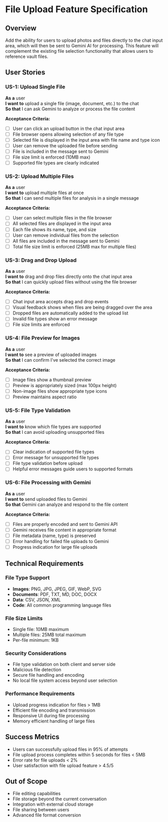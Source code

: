 # File Upload Feature Specification

## Overview
Add the ability for users to upload photos and files directly to the chat input area, which will then be sent to Gemini AI for processing. This feature will complement the existing file selection functionality that allows users to reference vault files.

## User Stories

### US-1: Upload Single File
**As a** user  
**I want to** upload a single file (image, document, etc.) to the chat  
**So that** I can ask Gemini to analyze or process the file content

**Acceptance Criteria:**
- [ ] User can click an upload button in the chat input area
- [ ] File browser opens allowing selection of any file type
- [ ] Selected file is displayed in the input area with file name and type icon
- [ ] User can remove the uploaded file before sending
- [ ] File is included in the message sent to Gemini
- [ ] File size limit is enforced (10MB max)
- [ ] Supported file types are clearly indicated

### US-2: Upload Multiple Files
**As a** user  
**I want to** upload multiple files at once  
**So that** I can send multiple files for analysis in a single message

**Acceptance Criteria:**
- [ ] User can select multiple files in the file browser
- [ ] All selected files are displayed in the input area
- [ ] Each file shows its name, type, and size
- [ ] User can remove individual files from the selection
- [ ] All files are included in the message sent to Gemini
- [ ] Total file size limit is enforced (25MB max for multiple files)

### US-3: Drag and Drop Upload
**As a** user  
**I want to** drag and drop files directly onto the chat input area  
**So that** I can quickly upload files without using the file browser

**Acceptance Criteria:**
- [ ] Chat input area accepts drag and drop events
- [ ] Visual feedback shows when files are being dragged over the area
- [ ] Dropped files are automatically added to the upload list
- [ ] Invalid file types show an error message
- [ ] File size limits are enforced

### US-4: File Preview for Images
**As a** user  
**I want to** see a preview of uploaded images  
**So that** I can confirm I've selected the correct image

**Acceptance Criteria:**
- [ ] Image files show a thumbnail preview
- [ ] Preview is appropriately sized (max 100px height)
- [ ] Non-image files show appropriate type icons
- [ ] Preview maintains aspect ratio

### US-5: File Type Validation
**As a** user  
**I want to** know which file types are supported  
**So that** I can avoid uploading unsupported files

**Acceptance Criteria:**
- [ ] Clear indication of supported file types
- [ ] Error message for unsupported file types
- [ ] File type validation before upload
- [ ] Helpful error messages guide users to supported formats

### US-6: File Processing with Gemini
**As a** user  
**I want to** send uploaded files to Gemini  
**So that** Gemini can analyze and respond to the file content

**Acceptance Criteria:**
- [ ] Files are properly encoded and sent to Gemini API
- [ ] Gemini receives file content in appropriate format
- [ ] File metadata (name, type) is preserved
- [ ] Error handling for failed file uploads to Gemini
- [ ] Progress indication for large file uploads

## Technical Requirements

### File Type Support
- **Images**: PNG, JPG, JPEG, GIF, WebP, SVG
- **Documents**: PDF, TXT, MD, DOC, DOCX
- **Data**: CSV, JSON, XML
- **Code**: All common programming language files

### File Size Limits
- Single file: 10MB maximum
- Multiple files: 25MB total maximum
- Per-file minimum: 1KB

### Security Considerations
- File type validation on both client and server side
- Malicious file detection
- Secure file handling and encoding
- No local file system access beyond user selection

### Performance Requirements
- Upload progress indication for files > 1MB
- Efficient file encoding and transmission
- Responsive UI during file processing
- Memory efficient handling of large files

## Success Metrics
- Users can successfully upload files in 95% of attempts
- File upload process completes within 5 seconds for files < 5MB
- Error rate for file uploads < 2%
- User satisfaction with file upload feature > 4.5/5

## Out of Scope
- File editing capabilities
- File storage beyond the current conversation
- Integration with external cloud storage
- File sharing between users
- Advanced file format conversion 